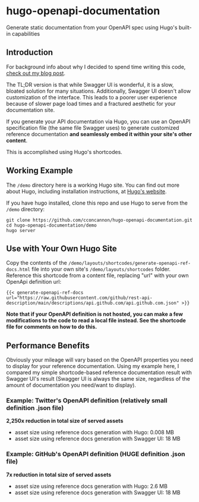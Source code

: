 # hugo-openapi-documentation
Generate static documentation from your OpenAPI spec using Hugo's built-in capabilities

## Introduction

For background info about why I decided to spend time writing this code, [check out my blog post](https://blog.concannon.tech/tech-talk/hugo-openapi-documentation/).

The TL;DR version is that while Swagger UI is wonderful, it is a slow, bloated solution for many situations. Additionally, Swagger UI doesn't allow customization of the interface. This leads to a poorer user experience because of slower page load times and a fractured aesthetic for your documentation site.

If you generate your API documentation via Hugo, you can use an OpenAPI specification file (the same file Swagger uses) to generate customized reference documentation **and seamlessly embed it within your site's other content**.

This is accomplished using Hugo's shortcodes.

## Working Example

The `/demo` directory here is a working Hugo site. You can find out more about Hugo, including installation instructions, at [Hugo's website](https://gohugo.io).

If you have hugo installed, clone this repo and use Hugo to serve from the `/demo` directory:

```
git clone https://github.com/cconcannon/hugo-openapi-documentation.git
cd hugo-openapi-documentation/demo
hugo server
```

## Use with Your Own Hugo Site

Copy the contents of the `/demo/layouts/shortcodes/generate-openapi-ref-docs.html` file into your own site's `/demo/layouts/shortcodes` folder. Reference this shortcode from a content file, replacing "url" with your own OpenApi definition url:

```
{{< generate-openapi-ref-docs url="https://raw.githubusercontent.com/github/rest-api-description/main/descriptions/api.github.com/api.github.com.json" >}}
```

**Note that if your OpenAPI definition is not hosted, you can make a few modifications to the code to read a local file instead. See the shortcode file for comments on how to do this.**

## Performance Benefits

Obviously your mileage will vary based on the OpenAPI properties you need to display for your reference documentation. Using my example here, I compared my simple shortcode-based reference documentation result with Swagger UI's result (Swagger UI is always the same size, regardless of the amount of documentation you need/want to display). 

### Example: Twitter's OpenAPI definition (relatively small definition .json file)

**2,250x reduction in total size of served assets**

- asset size using reference docs generation with Hugo: 0.008 MB
- asset size using reference docs generation with Swagger UI: 18 MB

### Example: GitHub's OpenAPI definition (HUGE definition .json file)

**7x reduction in total size of served assets**

- asset size using reference docs generation with Hugo: 2.6 MB
- asset size using reference docs generation with Swagger UI: 18 MB